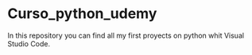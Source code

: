 # Curso_python_udemy
In this repository you can find all my first proyects on python whit Visual Studio Code.
